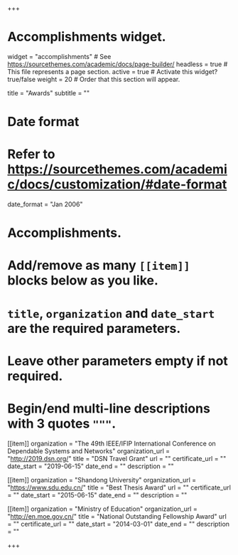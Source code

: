 +++
# Accomplishments widget.
widget = "accomplishments"  # See https://sourcethemes.com/academic/docs/page-builder/
headless = true  # This file represents a page section.
active = true  # Activate this widget? true/false
weight = 20  # Order that this section will appear.

title = "Awards"
subtitle = ""

# Date format
#   Refer to https://sourcethemes.com/academic/docs/customization/#date-format
date_format = "Jan 2006"

# Accomplishments.
#   Add/remove as many `[[item]]` blocks below as you like.
#   `title`, `organization` and `date_start` are the required parameters.
#   Leave other parameters empty if not required.
#   Begin/end multi-line descriptions with 3 quotes `"""`.

[[item]]
  organization = "The 49th IEEE/IFIP International Conference on Dependable Systems and Networks"
  organization_url = "http://2019.dsn.org/"
  title = "DSN Travel Grant"
  url = ""
  certificate_url = ""
  date_start = "2019-06-15"
  date_end = ""
  description = ""

[[item]]
  organization = "Shandong University"
  organization_url = "https://www.sdu.edu.cn/"
  title = "Best Thesis Award"
  url = ""
  certificate_url = ""
  date_start = "2015-06-15"
  date_end = ""
  description = ""

[[item]]
  organization = "Ministry of Education"
  organization_url = "http://en.moe.gov.cn/"
  title = "National Outstanding Fellowship Award"
  url = ""
  certificate_url = ""
  date_start = "2014-03-01"
  date_end = ""
  description = ""
  


+++
